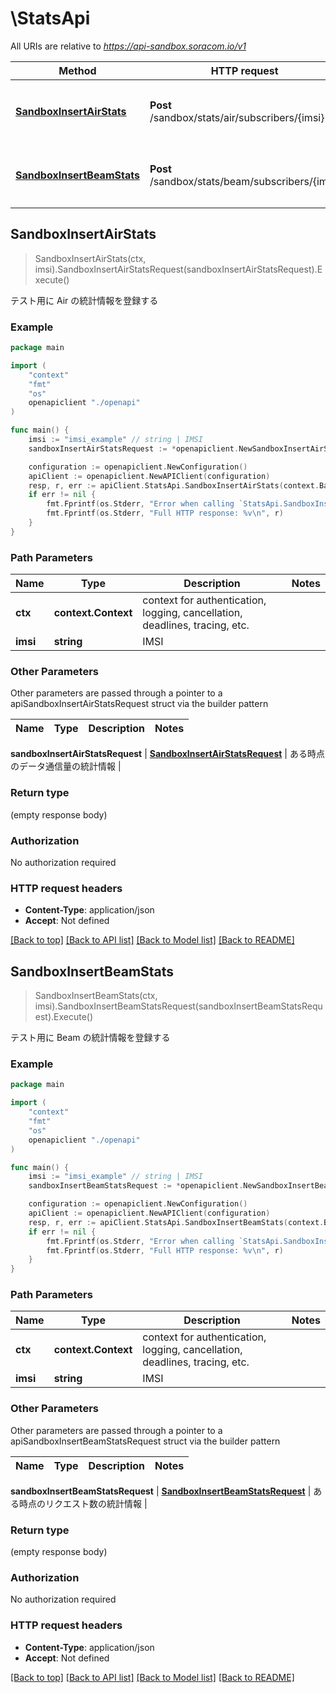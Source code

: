 # \StatsApi

All URIs are relative to *https://api-sandbox.soracom.io/v1*

Method | HTTP request | Description
------------- | ------------- | -------------
[**SandboxInsertAirStats**](StatsApi.md#SandboxInsertAirStats) | **Post** /sandbox/stats/air/subscribers/{imsi} | テスト用に Air の統計情報を登録する
[**SandboxInsertBeamStats**](StatsApi.md#SandboxInsertBeamStats) | **Post** /sandbox/stats/beam/subscribers/{imsi} | テスト用に Beam の統計情報を登録する



## SandboxInsertAirStats

> SandboxInsertAirStats(ctx, imsi).SandboxInsertAirStatsRequest(sandboxInsertAirStatsRequest).Execute()

テスト用に Air の統計情報を登録する



### Example

```go
package main

import (
    "context"
    "fmt"
    "os"
    openapiclient "./openapi"
)

func main() {
    imsi := "imsi_example" // string | IMSI
    sandboxInsertAirStatsRequest := *openapiclient.NewSandboxInsertAirStatsRequest() // SandboxInsertAirStatsRequest | ある時点のデータ通信量の統計情報

    configuration := openapiclient.NewConfiguration()
    apiClient := openapiclient.NewAPIClient(configuration)
    resp, r, err := apiClient.StatsApi.SandboxInsertAirStats(context.Background(), imsi).SandboxInsertAirStatsRequest(sandboxInsertAirStatsRequest).Execute()
    if err != nil {
        fmt.Fprintf(os.Stderr, "Error when calling `StatsApi.SandboxInsertAirStats``: %v\n", err)
        fmt.Fprintf(os.Stderr, "Full HTTP response: %v\n", r)
    }
}
```

### Path Parameters


Name | Type | Description  | Notes
------------- | ------------- | ------------- | -------------
**ctx** | **context.Context** | context for authentication, logging, cancellation, deadlines, tracing, etc.
**imsi** | **string** | IMSI | 

### Other Parameters

Other parameters are passed through a pointer to a apiSandboxInsertAirStatsRequest struct via the builder pattern


Name | Type | Description  | Notes
------------- | ------------- | ------------- | -------------

 **sandboxInsertAirStatsRequest** | [**SandboxInsertAirStatsRequest**](SandboxInsertAirStatsRequest.md) | ある時点のデータ通信量の統計情報 | 

### Return type

 (empty response body)

### Authorization

No authorization required

### HTTP request headers

- **Content-Type**: application/json
- **Accept**: Not defined

[[Back to top]](#) [[Back to API list]](../README.md#documentation-for-api-endpoints)
[[Back to Model list]](../README.md#documentation-for-models)
[[Back to README]](../README.md)


## SandboxInsertBeamStats

> SandboxInsertBeamStats(ctx, imsi).SandboxInsertBeamStatsRequest(sandboxInsertBeamStatsRequest).Execute()

テスト用に Beam の統計情報を登録する



### Example

```go
package main

import (
    "context"
    "fmt"
    "os"
    openapiclient "./openapi"
)

func main() {
    imsi := "imsi_example" // string | IMSI
    sandboxInsertBeamStatsRequest := *openapiclient.NewSandboxInsertBeamStatsRequest() // SandboxInsertBeamStatsRequest | ある時点のリクエスト数の統計情報

    configuration := openapiclient.NewConfiguration()
    apiClient := openapiclient.NewAPIClient(configuration)
    resp, r, err := apiClient.StatsApi.SandboxInsertBeamStats(context.Background(), imsi).SandboxInsertBeamStatsRequest(sandboxInsertBeamStatsRequest).Execute()
    if err != nil {
        fmt.Fprintf(os.Stderr, "Error when calling `StatsApi.SandboxInsertBeamStats``: %v\n", err)
        fmt.Fprintf(os.Stderr, "Full HTTP response: %v\n", r)
    }
}
```

### Path Parameters


Name | Type | Description  | Notes
------------- | ------------- | ------------- | -------------
**ctx** | **context.Context** | context for authentication, logging, cancellation, deadlines, tracing, etc.
**imsi** | **string** | IMSI | 

### Other Parameters

Other parameters are passed through a pointer to a apiSandboxInsertBeamStatsRequest struct via the builder pattern


Name | Type | Description  | Notes
------------- | ------------- | ------------- | -------------

 **sandboxInsertBeamStatsRequest** | [**SandboxInsertBeamStatsRequest**](SandboxInsertBeamStatsRequest.md) | ある時点のリクエスト数の統計情報 | 

### Return type

 (empty response body)

### Authorization

No authorization required

### HTTP request headers

- **Content-Type**: application/json
- **Accept**: Not defined

[[Back to top]](#) [[Back to API list]](../README.md#documentation-for-api-endpoints)
[[Back to Model list]](../README.md#documentation-for-models)
[[Back to README]](../README.md)

